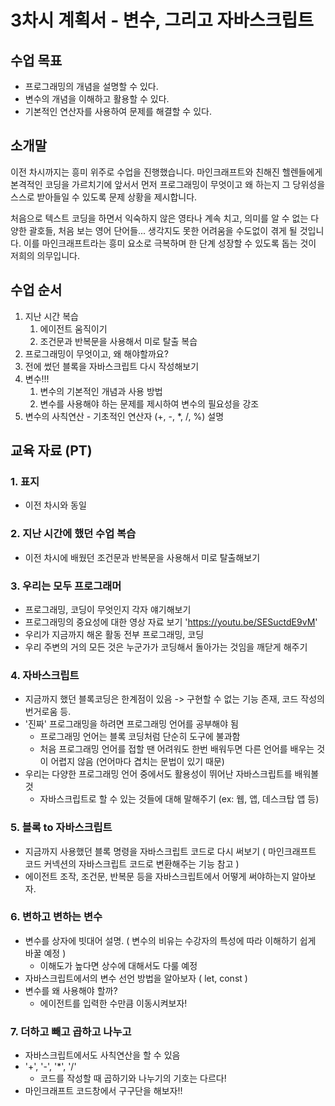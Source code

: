 # 3차시 계획서 - 변수, 그리고 자바스크립트

## 수업 목표

* 프로그래밍의 개념을 설명할 수 있다.
* 변수의 개념을 이해하고 활용할 수 있다.
* 기본적인 연산자를 사용하여 문제를 해결할 수 있다.

## 소개말

이전 차시까지는 흥미 위주로 수업을 진행했습니다. 마인크래프트와 친해진 헬렌들에게 본격적인 코딩을 가르치기에 앞서서 먼저 프로그래밍이 무엇이고 왜 하는지 그 당위성을 스스로 받아들일 수 있도록 문제 상황을 제시합니다.

처음으로 텍스트 코딩을 하면서 익숙하지 않은 영타나 계속 치고, 의미를 알 수 없는 다양한 괄호들, 처음 보는 영어 단어들... 생각지도 못한 어려움을 수도없이 겪게 될 것입니다. 이를 마인크래프트라는 흥미 요소로 극복하며 한 단계 성장할 수 있도록 돕는 것이 저희의 의무입니다.

## 수업 순서

1. 지난 시간 복습
    1. 에이전트 움직이기
    2. 조건문과 반복문을 사용해서 미로 탈출 복습
2. 프로그래밍이 무엇이고, 왜 해야할까요?
3. 전에 썼던 블록을 자바스크립트 다시 작성해보기
4. 변수!!!
    1. 변수의 기본적인 개념과 사용 방법
    2. 변수를 사용해야 하는 문제를 제시하여 변수의 필요성을 강조
5. 변수의 사칙연산 - 기초적인 연산자 (+, -, *, /, %) 설명

## 교육 자료 (PT)

### 1. 표지

* 이전 차시와 동일

### 2. 지난 시간에 했던 수업 복습

* 이전 차시에 배웠던 조건문과 반복문을 사용해서 미로 탈출해보기

### 3. 우리는 모두 프로그래머

* 프로그래밍, 코딩이 무엇인지 각자 얘기해보기
* 프로그래밍의 중요성에 대한 영상 자료 보기 'https://youtu.be/SESuctdE9vM'
* 우리가 지금까지 해온 활동 전부 프로그래밍, 코딩
* 우리 주변의 거의 모든 것은 누군가가 코딩해서 돌아가는 것임을 깨닫게 해주기

### 4. 자바스크립트

* 지금까지 했던 블록코딩은 한계점이 있음 -> 구현할 수 없는 기능 존재, 코드 작성의 번거로움 등.
* '진짜' 프로그래밍을 하려면 프로그래밍 언어를 공부해야 됨
    * 프로그래밍 언어는 블록 코딩처럼 단순히 도구에 불과함
    * 처음 프로그래밍 언어를 접할 땐 어려워도 한번 배워두면 다른 언어를 배우는 것이 어렵지 않음 (언어마다 겹치는 문법이 있기 때문)
* 우리는 다양한 프로그래밍 언어 중에서도 활용성이 뛰어난 자바스크립트를 배워볼 것
    * 자바스크립트로 할 수 있는 것들에 대해 말해주기 (ex: 웹, 앱, 데스크탑 앱 등)

### 5. 블록 to 자바스크립트

* 지금까지 사용했던 블록 명령을 자바스크립트 코드로 다시 써보기 ( 마인크래프트 코드 커넥션의 자바스크립트 코드로 변환해주는 기능 참고 )
* 에이전트 조작, 조건문, 반복문 등을 자바스크립트에서 어떻게 써야하는지 알아보자.

### 6. 변하고 변하는 변수

* 변수를 상자에 빗대어 설명. ( 변수의 비유는 수강자의 특성에 따라 이해하기 쉽게 바꿀 예정 )
    * 이해도가 높다면 상수에 대해서도 다룰 예정
* 자바스크립트에서의 변수 선언 방법을 알아보자 ( let, const )
* 변수를 왜 사용해야 할까?
    * 에이전트를 입력한 수만큼 이동시켜보자!

### 7. 더하고 빼고 곱하고 나누고

* 자바스크립트에서도 사칙연산을 할 수 있음
* '+', '-', '*', '/'
    * 코드를 작성할 때 곱하기와 나누기의 기호는 다르다!
* 마인크래프트 코드창에서 구구단을 해보자!!
   
